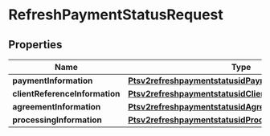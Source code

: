 
# RefreshPaymentStatusRequest

## Properties
Name | Type | Description | Notes
------------ | ------------- | ------------- | -------------
**paymentInformation** | [**Ptsv2refreshpaymentstatusidPaymentInformation**](Ptsv2refreshpaymentstatusidPaymentInformation.md) |  |  [optional]
**clientReferenceInformation** | [**Ptsv2refreshpaymentstatusidClientReferenceInformation**](Ptsv2refreshpaymentstatusidClientReferenceInformation.md) |  |  [optional]
**agreementInformation** | [**Ptsv2refreshpaymentstatusidAgreementInformation**](Ptsv2refreshpaymentstatusidAgreementInformation.md) |  |  [optional]
**processingInformation** | [**Ptsv2refreshpaymentstatusidProcessingInformation**](Ptsv2refreshpaymentstatusidProcessingInformation.md) |  |  [optional]



